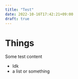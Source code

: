 ```yaml
---
title: "Test"
date: 2022-10-16T17:42:21+09:00
draft: true
---
```


# Things

Some test content

- Idk
- a list or something
